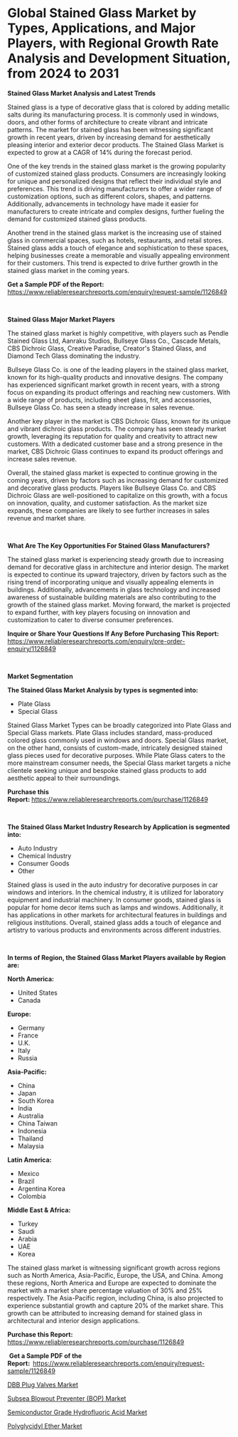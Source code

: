 <p><h1>Global Stained Glass Market by Types, Applications, and Major Players, with Regional Growth Rate Analysis and Development Situation, from 2024 to 2031</h1></p><p><strong>Stained Glass Market Analysis and Latest Trends</strong></p>
<p><p>Stained glass is a type of decorative glass that is colored by adding metallic salts during its manufacturing process. It is commonly used in windows, doors, and other forms of architecture to create vibrant and intricate patterns. The market for stained glass has been witnessing significant growth in recent years, driven by increasing demand for aesthetically pleasing interior and exterior decor products. The Stained Glass Market is expected to grow at a CAGR of 14% during the forecast period.</p><p>One of the key trends in the stained glass market is the growing popularity of customized stained glass products. Consumers are increasingly looking for unique and personalized designs that reflect their individual style and preferences. This trend is driving manufacturers to offer a wider range of customization options, such as different colors, shapes, and patterns. Additionally, advancements in technology have made it easier for manufacturers to create intricate and complex designs, further fueling the demand for customized stained glass products.</p><p>Another trend in the stained glass market is the increasing use of stained glass in commercial spaces, such as hotels, restaurants, and retail stores. Stained glass adds a touch of elegance and sophistication to these spaces, helping businesses create a memorable and visually appealing environment for their customers. This trend is expected to drive further growth in the stained glass market in the coming years.</p></p>
<p><strong>Get a Sample PDF of the Report:&nbsp;</strong> <a href="https://www.reliableresearchreports.com/enquiry/request-sample/1126849">https://www.reliableresearchreports.com/enquiry/request-sample/1126849</a></p>
<p>&nbsp;</p>
<p><strong>Stained Glass Major Market Players</strong></p>
<p><p>The stained glass market is highly competitive, with players such as Pendle Stained Glass Ltd, Aanraku Studios, Bullseye Glass Co., Cascade Metals, CBS Dichroic Glass, Creative Paradise, Creator's Stained Glass, and Diamond Tech Glass dominating the industry. </p><p>Bullseye Glass Co. is one of the leading players in the stained glass market, known for its high-quality products and innovative designs. The company has experienced significant market growth in recent years, with a strong focus on expanding its product offerings and reaching new customers. With a wide range of products, including sheet glass, frit, and accessories, Bullseye Glass Co. has seen a steady increase in sales revenue.</p><p>Another key player in the market is CBS Dichroic Glass, known for its unique and vibrant dichroic glass products. The company has seen steady market growth, leveraging its reputation for quality and creativity to attract new customers. With a dedicated customer base and a strong presence in the market, CBS Dichroic Glass continues to expand its product offerings and increase sales revenue.</p><p>Overall, the stained glass market is expected to continue growing in the coming years, driven by factors such as increasing demand for customized and decorative glass products. Players like Bullseye Glass Co. and CBS Dichroic Glass are well-positioned to capitalize on this growth, with a focus on innovation, quality, and customer satisfaction. As the market size expands, these companies are likely to see further increases in sales revenue and market share.</p></p>
<p>&nbsp;</p>
<p><strong>What Are The Key Opportunities For Stained Glass Manufacturers?</strong></p>
<p><p>The stained glass market is experiencing steady growth due to increasing demand for decorative glass in architecture and interior design. The market is expected to continue its upward trajectory, driven by factors such as the rising trend of incorporating unique and visually appealing elements in buildings. Additionally, advancements in glass technology and increased awareness of sustainable building materials are also contributing to the growth of the stained glass market. Moving forward, the market is projected to expand further, with key players focusing on innovation and customization to cater to diverse consumer preferences.</p></p>
<p><strong>Inquire or Share Your Questions If Any Before Purchasing This Report:</strong> <a href="https://www.reliableresearchreports.com/enquiry/pre-order-enquiry/1126849">https://www.reliableresearchreports.com/enquiry/pre-order-enquiry/1126849</a></p>
<p>&nbsp;</p>
<p><strong>Market Segmentation</strong></p>
<p><strong>The Stained Glass Market Analysis by types is segmented into:</strong></p>
<p><ul><li>Plate Glass</li><li>Special Glass</li></ul></p>
<p><p>Stained Glass Market Types can be broadly categorized into Plate Glass and Special Glass markets. Plate Glass includes standard, mass-produced colored glass commonly used in windows and doors. Special Glass market, on the other hand, consists of custom-made, intricately designed stained glass pieces used for decorative purposes. While Plate Glass caters to the more mainstream consumer needs, the Special Glass market targets a niche clientele seeking unique and bespoke stained glass products to add aesthetic appeal to their surroundings.</p></p>
<p><strong>Purchase this Report:&nbsp;</strong><a href="https://www.reliableresearchreports.com/purchase/1126849">https://www.reliableresearchreports.com/purchase/1126849</a></p>
<p>&nbsp;</p>
<p><strong>The Stained Glass Market Industry Research by Application is segmented into:</strong></p>
<p><ul><li>Auto Industry</li><li>Chemical Industry</li><li>Consumer Goods</li><li>Other</li></ul></p>
<p><p>Stained glass is used in the auto industry for decorative purposes in car windows and interiors. In the chemical industry, it is utilized for laboratory equipment and industrial machinery. In consumer goods, stained glass is popular for home decor items such as lamps and windows. Additionally, it has applications in other markets for architectural features in buildings and religious institutions. Overall, stained glass adds a touch of elegance and artistry to various products and environments across different industries.</p></p>
<p>&nbsp;</p>
<p><strong>In terms of Region, the Stained Glass Market Players available by Region are:</strong></p>
<p>
    <p> <strong> North America: </strong>
        <ul>
            <li>United States</li>
            <li>Canada</li>
        </ul>
        </p> 
    <p> <strong> Europe: </strong>
        <ul>
            <li>Germany</li>
            <li>France</li>
            <li>U.K.</li>
            <li>Italy</li>
            <li>Russia</li>
        </ul>
        </p> 
    <p> <strong> Asia-Pacific: </strong>
        <ul>
            <li>China</li>
            <li>Japan</li>
            <li>South Korea</li>
            <li>India</li>
            <li>Australia</li>
            <li>China Taiwan</li>
            <li>Indonesia</li>
            <li>Thailand</li>
            <li>Malaysia</li>
        </ul>
        </p> 
    <p> <strong> Latin America: </strong>
        <ul>
            <li>Mexico</li>
            <li>Brazil</li>
            <li>Argentina Korea</li>
            <li>Colombia</li>
        </ul>
        </p> 
    <p> <strong> Middle East & Africa: </strong>
        <ul>
            <li>Turkey</li>
            <li>Saudi</li>
            <li>Arabia</li>
            <li>UAE</li>
            <li>Korea</li>
        </ul>
    </p>
    </p>
<p><p>The stained glass market is witnessing significant growth across regions such as North America, Asia-Pacific, Europe, the USA, and China. Among these regions, North America and Europe are expected to dominate the market with a market share percentage valuation of 30% and 25% respectively. The Asia-Pacific region, including China, is also projected to experience substantial growth and capture 20% of the market share. This growth can be attributed to increasing demand for stained glass in architectural and interior design applications.</p></p>
<p><strong>Purchase this Report: </strong><a href="https://www.reliableresearchreports.com/purchase/1126849">https://www.reliableresearchreports.com/purchase/1126849</a></p>
<p>&nbsp;<strong>Get a Sample PDF of the Report:&nbsp;&nbsp;</strong><a href="https://www.reliableresearchreports.com/enquiry/request-sample/1126849">https://www.reliableresearchreports.com/enquiry/request-sample/1126849</a></p>
<p><strong></strong></p>
<p><p><a href="https://view.publitas.com/reportprime-1/dbb-plug-valves-market-provides-detailed-segmentation-of-this-market-based-on-type-application-and-region-and-forecast-for-the-period-from-2023-2030/">DBB Plug Valves Market</a></p><p><a href="https://view.publitas.com/reportprime-1/subsea-blowout-preventer-bop-market-size-2023-2030-global-industrial-analysis-key-geographical-regions-market-share-top-key-players-product-types-and-forecast-research-report/">Subsea Blowout Preventer (BOP) Market</a></p><p><a href="https://lydian-appliance-61d.notion.site/Semiconductor-Grade-Hydrofluoric-Acid-Market-Research-Report-The-Key-To-Successful-Business-Strateg-1b472dff93bd4377af49631a0dfc064a">Semiconductor Grade Hydrofluoric Acid Market</a></p><p><a href="https://github.com/Sherrillcrooksxa8i18ucf2m/Market-Research-Report-List-1/blob/main/polyglycidyl-ether-market.md">Polyglycidyl Ether Market</a></p></p>